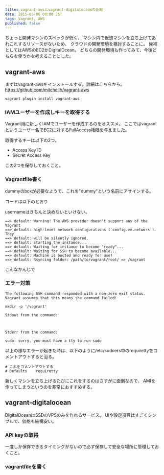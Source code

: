 ```yaml
---
title: vagrant-awsとvagrant-digitaloceanの比較
date: 2015-05-06 00:00 JST
tags: Vagrant, AWS
published: false
---
```


ちょっと開発マシンのスペックが低く、
マシン内で仮想マシンを立ち上げてあれこれするリソースがないため、
クラウドの開発環境を検討することに。
候補としてはAWSのEC2かDigitalOcean。
どちらの開発環境も作ってみて、今後どちらを使うかを考えることにした。

## vagrant-aws

まずはvagrant-awsをインストールする。詳細はこちらから。
https://github.com/mitchellh/vagrant-aws

```bash
vagrant plugin install vagrant-aws
```

### IAMユーザーを作成しキーを取得する

Vagrant用に新しくIAMでユーザーを作成するのをオススメ。
ここではvagrantというユーザー名でEC2に対するFullAccess権限を与えました。

取得するキーは以下の2つ。

* Access Key ID
* Secret Access Key

この2つを保存しておくこと。

### Vagrantfile書く

dummyのboxが必要なようで、これを"dummy"という名前にアサインする。

コードは以下のとおり

usernameはきちんと決めないといけない。

```console
==> default: Warning! The AWS provider doesn't support any of the Vagrant
==> default: high-level network configurations (`config.vm.network`). They
==> default: will be silently ignored.
==> default: Starting the instance...
==> default: Waiting for instance to become "ready"...
==> default: Waiting for SSH to become available...
==> default: Machine is booted and ready for use!
==> default: Rsyncing folder: /path/to/vagrant/root/ => /vagrant
```

こんなかんじで

### エラー対策

```console
The following SSH command responded with a non-zero exit status.
Vagrant assumes that this means the command failed!

mkdir -p '/vagrant'

Stdout from the command:



Stderr from the command:

sudo: sorry, you must have a tty to run sudo
```

以上の様なエラーが起きた時は、以下のように/etc/sudoers中のrequirettyをコメントアウトすると治る。

```console
# これをコメントアウトする
# Defaults    requiretty
```

新しくマシンを立ち上げるたびにこれをするのはさすがに面倒なので、
AMIを作ってしまうというのを非常におすすめする。

## vagrant-digitalocean

DigitalOceanはSSDのVPSのみを作れるサービス。
UIや設定項目はすごくシンプルで、価格も結構安い。

### API keyの取得

一度しか保存できるタイミングがないので必ず保存して安全な場所に管理しておくこと。

### vagrantfileを書く
